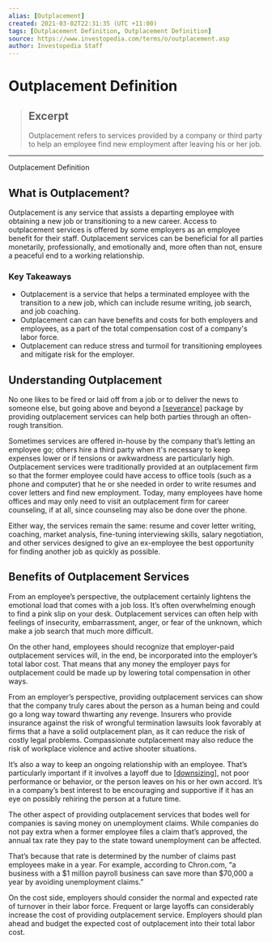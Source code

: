 ```yaml
---
alias: [Outplacement]
created: 2021-03-02T22:31:35 (UTC +11:00)
tags: [Outplacement Definition, Outplacement Definition]
source: https://www.investopedia.com/terms/o/outplacement.asp
author: Investopedia Staff
---
```


# Outplacement Definition

> ## Excerpt
> Outplacement refers to services provided by a company or third party to help an employee find new employment after leaving his or her job.

---

Outplacement Definition
## What is Outplacement?

Outplacement is any service that assists a departing employee with obtaining a new job or transitioning to a new career. Access to outplacement services is offered by some employers as an employee benefit for their staff. Outplacement services can be beneficial for all parties monetarily, professionally, and emotionally and, more often than not, ensure a peaceful end to a working relationship.

### Key Takeaways

-   Outplacement is a service that helps a terminated employee with the transition to a new job, which can include resume writing, job search, and job coaching.
-   Outplacement can can have benefits and costs for both employers and employees, as a part of the total compensation cost of a company's labor force.
-   Outplacement can reduce stress and turmoil for transitioning employees and mitigate risk for the employer.

## Understanding Outplacement

No one likes to be fired or laid off from a job or to deliver the news to someone else, but going above and beyond a [[severance]](https://www.investopedia.com/terms/s/severence-package.asp) package by providing outplacement services can help both parties through an often-rough transition.

Sometimes services are offered in-house by the company that’s letting an employee go; others hire a third party when it's necessary to keep expenses lower or if tensions or awkwardness are particularly high. Outplacement services were traditionally provided at an outplacement firm so that the former employee could have access to office tools (such as a phone and computer) that he or she needed in order to write resumes and cover letters and find new employment. Today, many employees have home offices and may only need to visit an outplacement firm for career counseling, if at all, since counseling may also be done over the phone.

Either way, the services remain the same: resume and cover letter writing, coaching, market analysis, fine-tuning interviewing skills, salary negotiation, and other services designed to give an ex-employee the best opportunity for finding another job as quickly as possible.

## Benefits of Outplacement Services

From an employee’s perspective, the outplacement certainly lightens the emotional load that comes with a job loss. It’s often overwhelming enough to find a pink slip on your desk. Outplacement services can often help with feelings of insecurity, embarrassment, anger, or fear of the unknown, which make a job search that much more difficult.

On the other hand, employees should recognize that employer-paid outplacement services will, in the end, be incorporated into the employer’s total labor cost. That means that any money the employer pays for outplacement could be made up by lowering total compensation in other ways.

From an employer’s perspective, providing outplacement services can show that the company truly cares about the person as a human being and could go a long way toward thwarting any revenge. Insurers who provide insurance against the risk of wrongful termination lawsuits look favorably at firms that a have a solid outplacement plan, as it can reduce the risk of costly legal problems. Compassionate outplacement may also reduce the risk of workplace violence and active shooter situations.

It’s also a way to keep an ongoing relationship with an employee. That’s particularly important if it involves a layoff due to [[downsizing]](https://www.investopedia.com/terms/d/downsize.asp), not poor performance or behavior, or the person leaves on his or her own accord. It’s in a company’s best interest to be encouraging and supportive if it has an eye on possibly rehiring the person at a future time.

The other aspect of providing outplacement services that bodes well for companies is saving money on unemployment claims. While companies do not pay extra when a former employee files a claim that’s approved, the annual tax rate they pay to the state toward unemployment can be affected.

That’s because that rate is determined by the number of claims past employees make in a year. For example, according to Chron.com, “a business with a $1 million payroll business can save more than $70,000 a year by avoiding unemployment claims.”

On the cost side, employers should consider the normal and expected rate of turnover in their labor force. Frequent or large layoffs can considerably increase the cost of providing outplacement service. Employers should plan ahead and budget the expected cost of outplacement into their total labor cost.

